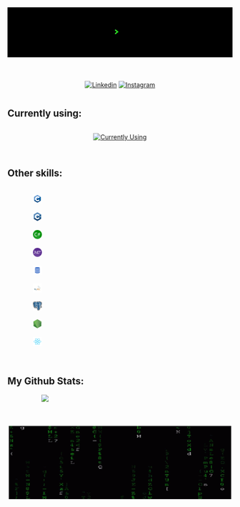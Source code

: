 <div style="display: flex; justify-content: center;">
    <img src="IsraP.gif">
</div>

# 

<div style="display: flex; justify-content: center;">

[![Linkedin](https://img.shields.io/badge/LinkedIn-0077B5?style=for-the-badge&logo=linkedin&logoColor=white)](https://www.linkedin.com/in/israelperes/)
[![Instagram](https://img.shields.io/badge/Instagram-E4405F?style=for-the-badge&logo=instagram&logoColor=white)](https://www.instagram.com/israperesol/)

</div>


## Currently using:

<div style="display: flex; justify-content: center;">

[![Currently Using](https://skills.thijs.gg/icons?i=java,spring,python,html,css,js,mongodb&theme=dark)](https://skills.thijs.gg)

</div>
<br>

## Other skills:
<div>
    <code>
        <img height="20" src="https://raw.githubusercontent.com/github/explore/80688e429a7d4ef2fca1e82350fe8e3517d3494d/topics/c/c.png">
    </code>
    <code>
        <img height="20" src="https://raw.githubusercontent.com/github/explore/80688e429a7d4ef2fca1e82350fe8e3517d3494d/topics/cpp/cpp.png">
    </code>
    <code>
        <img height="20" src="https://raw.githubusercontent.com/github/explore/80688e429a7d4ef2fca1e82350fe8e3517d3494d/topics/csharp/csharp.png">
    </code>
    <code>
        <img height="20" src="https://raw.githubusercontent.com/github/explore/80688e429a7d4ef2fca1e82350fe8e3517d3494d/topics/dotnet/dotnet.png">
    </code>
    <code>
        <img height="20" src="https://raw.githubusercontent.com/github/explore/80688e429a7d4ef2fca1e82350fe8e3517d3494d/topics/sql/sql.png">
    </code>
    <code>
        <img height="20" src="https://raw.githubusercontent.com/github/explore/80688e429a7d4ef2fca1e82350fe8e3517d3494d/topics/mysql/mysql.png">
    </code>
    <code>
        <img height="20" src="https://raw.githubusercontent.com/github/explore/80688e429a7d4ef2fca1e82350fe8e3517d3494d/topics/postgresql/postgresql.png">
    </code>
    <code>
        <img height="20" src="https://raw.githubusercontent.com/github/explore/80688e429a7d4ef2fca1e82350fe8e3517d3494d/topics/nodejs/nodejs.png">
    </code>
    <code>
        <img height="20" src="https://raw.githubusercontent.com/github/explore/80688e429a7d4ef2fca1e82350fe8e3517d3494d/topics/react/react.png">
    </code>
</div>
<br/>

## My Github Stats:
<div style="display: flex; justify-content: center; padding-bottom: 15px">
   <img width="70%" src="https://github-readme-stats.vercel.app/api?username=IsraP&show_icons=true&theme=dark&include_all_commits=true&count_private=true"/>
</div>

#
<div style="display: flex; justify-content: center;">
    <img src="matrix-code.gif">
</div>